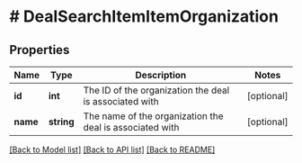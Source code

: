 # # DealSearchItemItemOrganization

## Properties

Name | Type | Description | Notes
------------ | ------------- | ------------- | -------------
**id** | **int** | The ID of the organization the deal is associated with | [optional]
**name** | **string** | The name of the organization the deal is associated with | [optional]

[[Back to Model list]](../../README.md#models) [[Back to API list]](../../README.md#endpoints) [[Back to README]](../../README.md)
